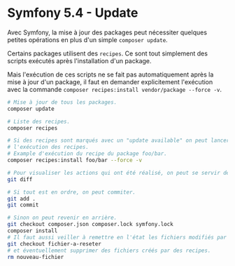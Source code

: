 # Symfony 5.4 - Update

Avec Symfony, la mise à jour des packages peut nécessiter quelques petites opérations en plus d'un simple `composer update`.

Certains packages utilisent des `recipes`.
Ce sont tout simplement des scripts exécutés après l'installation d'un package.

Mais l'exécution de ces scripts ne se fait pas automatiquement après la mise à jour d'un package, il faut en demander explicitement l'exécution avec la commande `composer recipes:install vendor/package --force -v`.

```bash
# Mise à jour de tous les packages.
composer update

# Liste des recipes.
composer recipes

# Si des recipes sont marqués avec un "update available" on peut lancer
# l'exécution des recipes.
# Example d'exécution du recipe du package foo/bar.
composer recipes:install foo/bar --force -v

# Pour visualiser les actions qui ont été réalisé, on peut se servir de git.
git diff

# Si tout est en ordre, on peut commiter.
git add .
git commit

# Sinon on peut revenir en arrière.
git checkout composer.json composer.lock symfony.lock
composer install
# Il faut aussi veiller à remettre en l'état les fichiers modifiés par les recipes...
git checkout fichier-a-reseter
# et éventuellement supprimer des fichiers créés par des recipes.
rm nouveau-fichier
```

